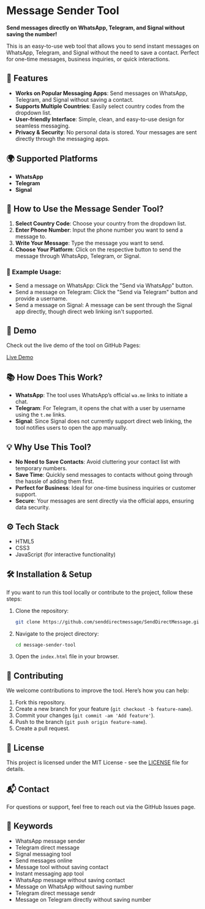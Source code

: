 # Message Sender Tool

**Send messages directly on WhatsApp, Telegram, and Signal without saving the number!**

This is an easy-to-use web tool that allows you to send instant messages on WhatsApp, Telegram, and Signal without the need to save a contact. Perfect for one-time messages, business inquiries, or quick interactions.

## 🚀 Features

- **Works on Popular Messaging Apps**: Send messages on WhatsApp, Telegram, and Signal without saving a contact.
- **Supports Multiple Countries**: Easily select country codes from the dropdown list.
- **User-friendly Interface**: Simple, clean, and easy-to-use design for seamless messaging.
- **Privacy & Security**: No personal data is stored. Your messages are sent directly through the messaging apps.

## 🌍 Supported Platforms
- **WhatsApp**
- **Telegram**
- **Signal**

## 🔧 How to Use the Message Sender Tool?

1. **Select Country Code**: Choose your country from the dropdown list.
2. **Enter Phone Number**: Input the phone number you want to send a message to.
3. **Write Your Message**: Type the message you want to send.
4. **Choose Your Platform**: Click on the respective button to send the message through WhatsApp, Telegram, or Signal.

### 🎯 Example Usage:
- Send a message on WhatsApp: Click the "Send via WhatsApp" button.
- Send a message on Telegram: Click the "Send via Telegram" button and provide a username.
- Send a message on Signal: A message can be sent through the Signal app directly, though direct web linking isn't supported.

## 📱 Demo

Check out the live demo of the tool on GitHub Pages:

[Live Demo](https://senddirectmessage.github.io)

## 📚 How Does This Work?
- **WhatsApp**: The tool uses WhatsApp’s official `wa.me` links to initiate a chat.
- **Telegram**: For Telegram, it opens the chat with a user by username using the `t.me` links.
- **Signal**: Since Signal does not currently support direct web linking, the tool notifies users to open the app manually.

## 💡 Why Use This Tool?

- **No Need to Save Contacts**: Avoid cluttering your contact list with temporary numbers.
- **Save Time**: Quickly send messages to contacts without going through the hassle of adding them first.
- **Perfect for Business**: Ideal for one-time business inquiries or customer support.
- **Secure**: Your messages are sent directly via the official apps, ensuring data security.

## ⚙️ Tech Stack

- HTML5
- CSS3
- JavaScript (for interactive functionality)

## 🛠️ Installation & Setup

If you want to run this tool locally or contribute to the project, follow these steps:

1. Clone the repository:
    ```bash
    git clone https://github.com/senddirectmessage/SendDirectMessage.github.io
    ```

2. Navigate to the project directory:
    ```bash
    cd message-sender-tool
    ```

3. Open the `index.html` file in your browser.

## 🤝 Contributing

We welcome contributions to improve the tool. Here’s how you can help:
1. Fork this repository.
2. Create a new branch for your feature (`git checkout -b feature-name`).
3. Commit your changes (`git commit -am 'Add feature'`).
4. Push to the branch (`git push origin feature-name`).
5. Create a pull request.

## 📄 License

This project is licensed under the MIT License - see the [LICENSE](LICENSE) file for details.

## 📬 Contact

For questions or support, feel free to reach out via the GitHub Issues page.

## 📝 Keywords

- WhatsApp message sender
- Telegram direct message
- Signal messaging tool
- Send messages online
- Message tool without saving contact
- Instant messaging app tool
- WhatsApp message without saving contact
- Message on WhatsApp without saving number
- Telegram direct message sendr
- Message on Telegram directly without saving number
  


